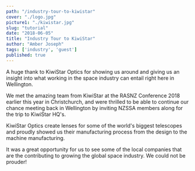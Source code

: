 ```yaml
---
path: "/industry-tour-to-kiwistar"
cover: "./logo.jpg"
picture1: "./kiwistar.jpg"
slug: "tutorial"
date: "2018-06-05"
title: "Industry Tour to KiwiStar"
author: "Amber Joseph"
tags: ['industry', 'guest']
published: true
---
```


A huge thank to KiwiStar Optics for showing us around and giving us an insight into what working in the space industry can entail right here in Wellington.

We met the amazing team from KiwiStar at the RASNZ Conference 2018 earlier this year in Christchurch, and were thrilled to be able to continue our chance meeting back in Wellington by inviting NZSSA members along for the trip to KiwiStar HQ's.

KiwiStar Optics create lenses for some of the world's biggest telescopes and proudly showed us their manufacturing process from the design to the machine manufacturing. 

It was a great opportunity for us to see some of the local companies that are the contributing to growing the global space industry. We could not be prouder!

